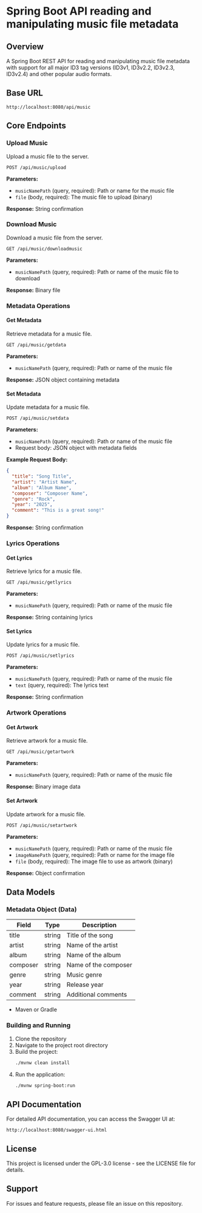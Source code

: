 
# Spring Boot API reading and manipulating music file metadata





## Overview

A Spring Boot REST API for reading and manipulating music file metadata with support for all major ID3 tag versions (ID3v1, ID3v2.2, ID3v2.3, ID3v2.4) and other popular audio formats.

## Base URL

```
http://localhost:8080/api/music
```

## Core Endpoints

### Upload Music

Upload a music file to the server.

```
POST /api/music/upload
```

**Parameters:**
- `musicNamePath` (query, required): Path or name for the music file
- `file` (body, required): The music file to upload (binary)

**Response:** String confirmation

### Download Music

Download a music file from the server.

```
GET /api/music/downloadmusic
```

**Parameters:**
- `musicNamePath` (query, required): Path or name of the music file to download

**Response:** Binary file

### Metadata Operations

#### Get Metadata

Retrieve metadata for a music file.

```
GET /api/music/getdata
```

**Parameters:**
- `musicNamePath` (query, required): Path or name of the music file

**Response:** JSON object containing metadata

#### Set Metadata

Update metadata for a music file.

```
POST /api/music/setdata
```

**Parameters:**
- `musicNamePath` (query, required): Path or name of the music file
- Request body: JSON object with metadata fields

**Example Request Body:**
```json
{
  "title": "Song Title",
  "artist": "Artist Name",
  "album": "Album Name",
  "composer": "Composer Name",
  "genre": "Rock",
  "year": "2025",
  "comment": "This is a great song!"
}
```

**Response:** String confirmation

### Lyrics Operations

#### Get Lyrics

Retrieve lyrics for a music file.

```
GET /api/music/getlyrics
```

**Parameters:**
- `musicNamePath` (query, required): Path or name of the music file

**Response:** String containing lyrics

#### Set Lyrics

Update lyrics for a music file.

```
POST /api/music/setlyrics
```

**Parameters:**
- `musicNamePath` (query, required): Path or name of the music file
- `text` (query, required): The lyrics text

**Response:** String confirmation

### Artwork Operations

#### Get Artwork

Retrieve artwork for a music file.

```
GET /api/music/getartwork
```

**Parameters:**
- `musicNamePath` (query, required): Path or name of the music file

**Response:** Binary image data

#### Set Artwork

Update artwork for a music file.

```
POST /api/music/setartwork
```

**Parameters:**
- `musicNamePath` (query, required): Path or name of the music file
- `imageNamePath` (query, required): Path or name for the image file
- `file` (body, required): The image file to use as artwork (binary)

**Response:** Object confirmation

## Data Models

### Metadata Object (Data)

| Field | Type | Description |
|-------|------|-------------|
| title | string | Title of the song |
| artist | string | Name of the artist |
| album | string | Name of the album |
| composer | string | Name of the composer |
| genre | string | Music genre |
| year | string | Release year |
| comment | string | Additional comments |

- Maven or Gradle

### Building and Running

1. Clone the repository
2. Navigate to the project root directory
3. Build the project:
   ```bash
   ./mvnw clean install
   ```
4. Run the application:
   ```bash
   ./mvnw spring-boot:run
   ```

## API Documentation

For detailed API documentation, you can access the Swagger UI at:

```
http://localhost:8080/swagger-ui.html
```

## License

This project is licensed under the GPL-3.0 license - see the LICENSE file for details.

## Support

For issues and feature requests, please file an issue on this repository.
